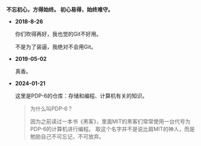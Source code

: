 **不忘初心，方得始终。
初心易得，始终难守。**



- **2018-8-26**

  你们吹得再好，我也觉的Git不好用。

  不是为了装逼，我绝对不会用Git。

- **2019-05-02**

  真香。

- **2024-01-21**

  这里是PDP-6的仓库：存储和编程、计算机有关的知识。

  > 为什么叫PDP-6？
  >
  > 因为之前读过一本书《黑客》，里面MIT的黑客们常常使用一台代号为PDP-6的计算机进行编程。
  > 取这个名字并不是说比肩MIT的神人，而是勉励自己不可忘记，不可放弃。
